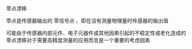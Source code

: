 零点漂移

零点是传感器输出的 零信号点 ，即在没有测量物理量时传感器的输出值


可能由于传感器内部元件、电子元器件或其他因素引起的不稳定性或老化造成的
零点漂移对于需要高精度测量的应用而言是一个重要的考虑因素



